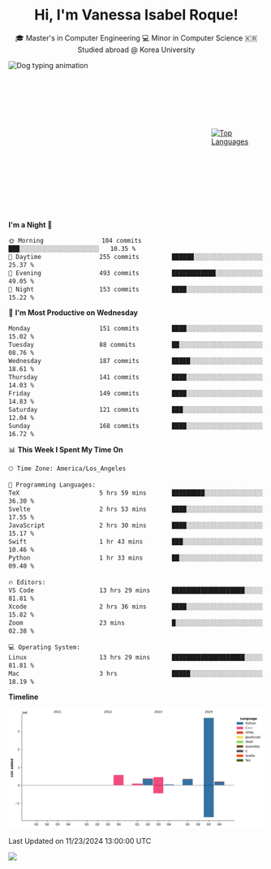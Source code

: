 <h1 align="center">Hi, I'm Vanessa Isabel Roque!</h1>

<p align="center"> 🎓 Master's in Computer Engineering 💻 Minor in Computer Science 🇰🇷 Studied abroad @ Korea University <br></p>
<div style="display: flex; justify-content: center; align-items: center;">
  <img src="https://cdn.dribbble.com/users/859807/screenshots/6284055/benny_typing_1.gif" width="400" height="300" alt="Dog typing animation">
  <a href="https://github.com/anuraghazra/github-readme-stats">
    <img src="https://github-readme-stats.vercel.app/api/top-langs/?username=vroque19" alt="Top Languages" width="400" height="300">
  </a>
</div>

 
<!--START_SECTION:waka-->
**I'm a Night 🦉** 

```text
🌞 Morning                104 commits         ███░░░░░░░░░░░░░░░░░░░░░░   10.35 % 
🌆 Daytime                255 commits         ██████░░░░░░░░░░░░░░░░░░░   25.37 % 
🌃 Evening                493 commits         ████████████░░░░░░░░░░░░░   49.05 % 
🌙 Night                  153 commits         ████░░░░░░░░░░░░░░░░░░░░░   15.22 % 
```
📅 **I'm Most Productive on Wednesday** 

```text
Monday                   151 commits         ████░░░░░░░░░░░░░░░░░░░░░   15.02 % 
Tuesday                  88 commits          ██░░░░░░░░░░░░░░░░░░░░░░░   08.76 % 
Wednesday                187 commits         █████░░░░░░░░░░░░░░░░░░░░   18.61 % 
Thursday                 141 commits         ████░░░░░░░░░░░░░░░░░░░░░   14.03 % 
Friday                   149 commits         ████░░░░░░░░░░░░░░░░░░░░░   14.83 % 
Saturday                 121 commits         ███░░░░░░░░░░░░░░░░░░░░░░   12.04 % 
Sunday                   168 commits         ████░░░░░░░░░░░░░░░░░░░░░   16.72 % 
```


📊 **This Week I Spent My Time On** 

```text
🕑︎ Time Zone: America/Los_Angeles

💬 Programming Languages: 
TeX                      5 hrs 59 mins       █████████░░░░░░░░░░░░░░░░   36.30 % 
Svelte                   2 hrs 53 mins       ████░░░░░░░░░░░░░░░░░░░░░   17.55 % 
JavaScript               2 hrs 30 mins       ████░░░░░░░░░░░░░░░░░░░░░   15.17 % 
Swift                    1 hr 43 mins        ███░░░░░░░░░░░░░░░░░░░░░░   10.46 % 
Python                   1 hr 33 mins        ██░░░░░░░░░░░░░░░░░░░░░░░   09.40 % 

🔥 Editors: 
VS Code                  13 hrs 29 mins      ████████████████████░░░░░   81.81 % 
Xcode                    2 hrs 36 mins       ████░░░░░░░░░░░░░░░░░░░░░   15.82 % 
Zoom                     23 mins             █░░░░░░░░░░░░░░░░░░░░░░░░   02.38 % 

💻 Operating System: 
Linux                    13 hrs 29 mins      ████████████████████░░░░░   81.81 % 
Mac                      3 hrs               █████░░░░░░░░░░░░░░░░░░░░   18.19 % 
```

**Timeline**

![Lines of Code chart](https://raw.githubusercontent.com/vroque19/vroque19/main/assets/bar_graph.png)


 Last Updated on 11/23/2024 13:00:00 UTC
<!--END_SECTION:waka-->
![](https://komarev.com/ghpvc/?username=vroque19&color=b2a3dc&style=flat-square)
